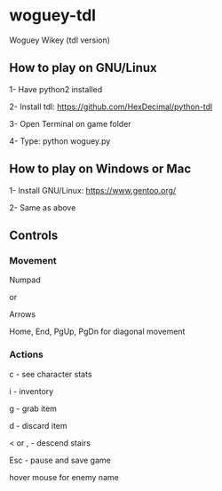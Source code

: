# woguey-tdl
Woguey Wikey (tdl version)

## How to play on GNU/Linux
1- Have python2 installed

2- Install tdl: https://github.com/HexDecimal/python-tdl

3- Open Terminal on game folder

4- Type: python woguey.py



## How to play on Windows or Mac
1- Install GNU/Linux: https://www.gentoo.org/

2- Same as above

## Controls
### Movement
Numpad 

or 

Arrows

Home, End, PgUp, PgDn for diagonal movement

### Actions
c - see character stats

i - inventory

g - grab item

d - discard item

< or , - descend stairs

Esc - pause and save game

hover mouse for enemy name
